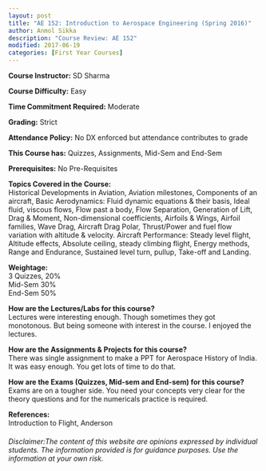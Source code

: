 ```yaml
---
layout: post
title: "AE 152: Introduction to Aerospace Engineering (Spring 2016)"
author: Anmol Sikka
description: "Course Review: AE 152"
modified: 2017-06-19
categories: [First Year Courses]
---
```


**Course Instructor:** SD Sharma

**Course Difficulty:** Easy

**Time Commitment Required:** Moderate

**Grading:** Strict

**Attendance Policy:** No DX enforced but attendance contributes to grade

**This Course has:** Quizzes, Assignments, Mid-Sem and End-Sem

**Prerequisites:** No Pre-Requisites

**Topics Covered in the Course:**  
Historical Developments in Aviation, Aviation milestones, Components of an
aircraft, Basic Aerodynamics: Fluid dynamic equations & their basis, Ideal fluid, viscous flows, Flow past a body, Flow Separation, Generation of Lift, Drag & Moment, Non-dimensional coefficients, Airfoils & Wings, Airfoil families, Wave Drag, Aircraft Drag Polar, Thrust/Power and fuel flow variation with altitude & velocity. Aircraft Performance: Steady level flight, Altitude effects, Absolute ceiling, steady climbing flight, Energy methods, Range and Endurance, Sustained level turn, pullup, Take-off and Landing.

**Weightage:**  
3 Quizzes, 20%  
Mid-Sem 30%  
End-Sem 50%

**How are the Lectures/Labs for this course?**  
Lectures were interesting enough. Though sometimes they got monotonous. But being someone with interest in the course. I enjoyed the lectures.

**How are the Assignments & Projects for this course?**  
There was single assignment to make a PPT for Aerospace History of India. It was easy enough. You get lots of time to do that.

**How are the Exams (Quizzes, Mid-sem and End-sem) for this course?**  
Exams are on a tougher side. You need your concepts very clear for the theory questions and for the numericals practice is required. 

**References:**  
Introduction to Flight, Anderson

###### Disclaimer:The content of this website are opinions expressed by individual students. The information provided is for guidance purposes. Use the information at your own risk. 
